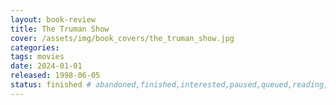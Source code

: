 ```yaml
---
layout: book-review
title: The Truman Show
cover: /assets/img/book_covers/the_truman_show.jpg
categories:
tags: movies
date: 2024-01-01
released: 1998-06-05
status: finished # abandoned,finished,interested,paused,queued,reading,reread
---
```


